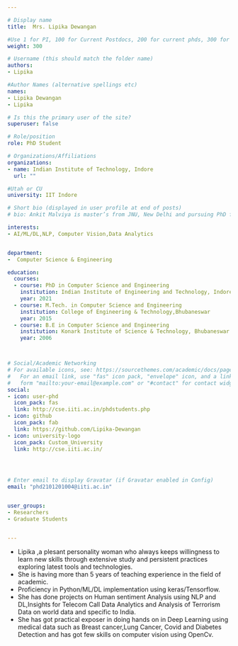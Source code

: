 ```yaml
---

# Display name
title:	Mrs. Lipika Dewangan

#Use 1 for PI, 100 for Current Postdocs, 200 for current phds, 300 for current masters, 400 for current undergrads, 800 for alum postdocs, 810 for alum phds, 820 for alum masters, and 830 for alum undergrads, 900 for tools, 1000 for projects
weight:	300

# Username (this should match the folder name)
authors:
- Lipika

#Author Names (alternative spellings etc)
names:
- Lipika Dewangan
- Lipika

# Is this the primary user of the site?
superuser: false

# Role/position
role: PhD Student

# Organizations/Affiliations
organizations:
- name: Indian Institute of Technology, Indore
  url: ""

#Utah or CU
university: IIT Indore

# Short bio (displayed in user profile at end of posts)
# bio: Ankit Malviya is master’s from JNU, New Delhi and pursuing PhD from IIT, Indore.

interests:
- AI/ML/DL,NLP, Computer Vision,Data Analytics


department:
-  Computer Science & Engineering

education:
  courses:
  - course: PhD in Computer Science and Engineering
    institution: Indian Institute of Engineering and Technology, Indore
    year: 2021
  - course: M.Tech. in Computer Science and Engineering
    institution: College of Engineering & Technology,Bhubaneswar
    year: 2015
  - course: B.E in Computer Science and Engineering
    institution: Konark Institute of Science & Technology, Bhubaneswar
    year: 2006



# Social/Academic Networking
# For available icons, see: https://sourcethemes.com/academic/docs/page-builder/#icons
#   For an email link, use "fas" icon pack, "envelope" icon, and a link in the
#   form "mailto:your-email@example.com" or "#contact" for contact widget.
social:
- icon: user-phd
  icon_pack: fas
  link: http://cse.iiti.ac.in/phdstudents.php
- icon: github
  icon_pack: fab
  link: https://github.com/Lipika-Dewangan
- icon: university-logo
  icon_pack: Custom_University
  link: http://cse.iiti.ac.in/




# Enter email to display Gravatar (if Gravatar enabled in Config)
email: "phd2101201004@iiti.ac.in"


user_groups:
- Researchers
- Graduate Students


---
```


- Lipika ,a plesant personality woman who always keeps willingness to learn new skills through extensive study and persistent practices exploring latest tools and technologies.
-  She is having more than 5 years of teaching experience in the field of academic.
-  Proficiency in Python/ML/DL implementation using keras/Tensorflow.
-  She has done projects on Human sentiment Analysis using NLP and DL,Insights for Telecom Call Data Analytics and Analysis of Terrorism Data on world data and specific to India. 
-  She has got practical exposer in doing hands on in Deep Learning using medical data such as Breast cancer,Lung Cancer, Covid and Diabetes Detection and has got few skills on computer vision using OpenCv.



